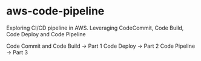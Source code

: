# aws-code-pipeline
Exploring CI/CD pipeline in AWS. Leveraging CodeCommit, Code Build, Code Deploy and Code Pipeline


Code Commit and Code Build -> Part 1 
Code Deploy -> Part 2
Code Pipeline -> Part 3 
